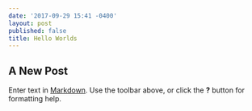 ```yaml
---
date: '2017-09-29 15:41 -0400'
layout: post
published: false
title: Hello Worlds
---
```

## A New Post

Enter text in [Markdown](http://daringfireball.net/projects/markdown/). Use the toolbar above, or click the **?** button for formatting help.
